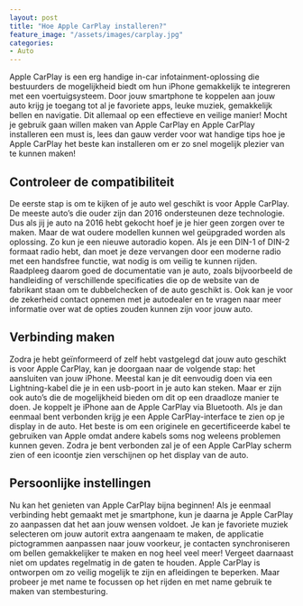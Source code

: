 ```yaml
---
layout: post
title: "Hoe Apple CarPlay installeren?"
feature_image: "/assets/images/carplay.jpg"
categories:
- Auto
---
```


Apple CarPlay is een erg handige in-car infotainment-oplossing die bestuurders de mogelijkheid biedt om hun iPhone gemakkelijk te integreren met een voertuigsysteem. Door jouw smartphone te koppelen aan jouw auto krijg je toegang tot al je favoriete apps, leuke muziek, gemakkelijk bellen en navigatie. Dit allemaal op een effectieve en veilige manier! Mocht je gebruik gaan willen maken van Apple CarPlay en Apple CarPlay installeren een must is, lees dan gauw verder voor wat handige tips hoe je Apple CarPlay het beste kan installeren om er zo snel mogelijk plezier van te kunnen maken!

## Controleer de compatibiliteit

De eerste stap is om te kijken of je auto wel geschikt is voor Apple CarPlay. De meeste auto’s die ouder zijn dan 2016 ondersteunen deze technologie. Dus als jij je auto na 2016 hebt gekocht hoef je je hier geen zorgen over te maken. Maar de wat oudere modellen kunnen wel geüpgraded worden als oplossing. Zo kun je een nieuwe autoradio kopen. Als je een DIN-1 of DIN-2 formaat radio hebt, dan moet je deze vervangen door een moderne radio met een handsfree functie, wat nodig is om veilig te kunnen rijden. Raadpleeg daarom goed de documentatie van je auto, zoals bijvoorbeeld de handleiding of verschillende specificaties die op de website van de fabrikant staan om te dubbelchecken of de auto geschikt is. Ook kan je voor de zekerheid contact opnemen met je autodealer en te vragen naar meer informatie over wat de opties zouden kunnen zijn voor jouw auto.

## Verbinding maken

Zodra je hebt geïnformeerd of zelf hebt vastgelegd dat jouw auto geschikt is voor Apple CarPlay, kan je doorgaan naar de volgende stap: het aansluiten van jouw iPhone. Meestal kan je dit eenvoudig doen via een Lightning-kabel die je in een usb-poort in je auto kan steken. Maar er zijn ook auto’s die de mogelijkheid bieden om dit op een draadloze manier te doen. Je koppelt je iPhone aan de Apple CarPlay via Bluetooth. Als je dan eenmaal bent verbonden krijg je een Apple CarPlay-interface te zien op je display in de auto. Het beste is om een originele en gecertificeerde kabel te gebruiken van Apple omdat andere kabels soms nog weleens problemen kunnen geven. Zodra je bent verbonden zal je of een Apple CarPlay scherm zien of een icoontje zien verschijnen op het display van de auto.

## Persoonlijke instellingen

Nu kan het genieten van Apple CarPlay bijna beginnen! Als je eenmaal verbinding hebt gemaakt met je smartphone, kun je daarna je Apple CarPlay zo aanpassen dat het aan jouw wensen voldoet. Je kan je favoriete muziek selecteren om jouw autorit extra aangenaam te maken, de applicatie pictogrammen aanpassen naar jouw voorkeur, je contacten synchroniseren om bellen gemakkelijker te maken en nog heel veel meer! Vergeet daarnaast niet om updates regelmatig in de gaten te houden. Apple CarPlay is ontworpen om zo veilig mogelijk te zijn en afleidingen te beperken. Maar probeer je met name te focussen op het rijden en met name gebruik te maken van stembesturing.
